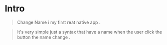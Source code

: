# Intro
> Change Name i my first reat native app .

> It's very simple just a syntax that have a name when the user click the button the name change .

